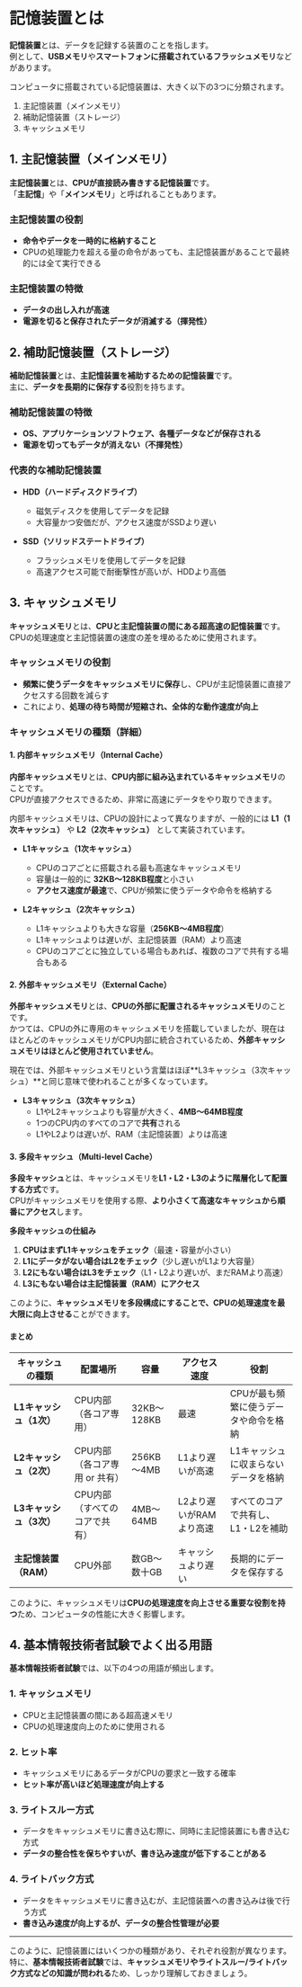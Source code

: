 # 記憶装置とは

**記憶装置**とは、データを記録する装置のことを指します。  
例として、**USBメモリ**や**スマートフォンに搭載されているフラッシュメモリ**などがあります。  

コンピュータに搭載されている記憶装置は、大きく以下の3つに分類されます。

1. 主記憶装置（メインメモリ）
2. 補助記憶装置（ストレージ）
3. キャッシュメモリ

## 1. 主記憶装置（メインメモリ）

**主記憶装置**とは、**CPUが直接読み書きする記憶装置**です。  
「**主記憶**」や「**メインメモリ**」と呼ばれることもあります。

### 主記憶装置の役割
- **命令やデータを一時的に格納すること**
- CPUの処理能力を超える量の命令があっても、主記憶装置があることで最終的には全て実行できる

### 主記憶装置の特徴
- **データの出し入れが高速**
- **電源を切ると保存されたデータが消滅する（揮発性）**

## 2. 補助記憶装置（ストレージ）

**補助記憶装置**とは、**主記憶装置を補助するための記憶装置**です。  
主に、**データを長期的に保存する**役割を持ちます。

### 補助記憶装置の特徴
- **OS、アプリケーションソフトウェア、各種データなどが保存される**
- **電源を切ってもデータが消えない（不揮発性）**

### 代表的な補助記憶装置
- **HDD（ハードディスクドライブ）**  
  - 磁気ディスクを使用してデータを記録  
  - 大容量かつ安価だが、アクセス速度がSSDより遅い  

- **SSD（ソリッドステートドライブ）**  
  - フラッシュメモリを使用してデータを記録  
  - 高速アクセス可能で耐衝撃性が高いが、HDDより高価  

## 3. キャッシュメモリ

**キャッシュメモリ**とは、**CPUと主記憶装置の間にある超高速の記憶装置**です。  
CPUの処理速度と主記憶装置の速度の差を埋めるために使用されます。

### キャッシュメモリの役割
- **頻繁に使うデータをキャッシュメモリに保存**し、CPUが主記憶装置に直接アクセスする回数を減らす
- これにより、**処理の待ち時間が短縮され、全体的な動作速度が向上**

### キャッシュメモリの種類（詳細）

#### 1. 内部キャッシュメモリ（Internal Cache）
**内部キャッシュメモリ**とは、**CPU内部に組み込まれているキャッシュメモリ**のことです。  
CPUが直接アクセスできるため、非常に高速にデータをやり取りできます。  

内部キャッシュメモリは、CPUの設計によって異なりますが、一般的には **L1（1次キャッシュ）** や **L2（2次キャッシュ）** として実装されています。

- **L1キャッシュ（1次キャッシュ）**  
  - CPUのコアごとに搭載される最も高速なキャッシュメモリ  
  - 容量は一般的に **32KB～128KB程度**と小さい  
  - **アクセス速度が最速**で、CPUが頻繁に使うデータや命令を格納する  

- **L2キャッシュ（2次キャッシュ）**  
  - L1キャッシュよりも大きな容量（**256KB～4MB程度**）  
  - L1キャッシュよりは遅いが、主記憶装置（RAM）より高速  
  - CPUのコアごとに独立している場合もあれば、複数のコアで共有する場合もある  

#### 2. 外部キャッシュメモリ（External Cache）
**外部キャッシュメモリ**とは、**CPUの外部に配置されるキャッシュメモリ**のことです。  
かつては、CPUの外に専用のキャッシュメモリを搭載していましたが、現在はほとんどのキャッシュメモリがCPU内部に統合されているため、**外部キャッシュメモリはほとんど使用されていません**。

現在では、外部キャッシュメモリという言葉はほぼ**L3キャッシュ（3次キャッシュ）**と同じ意味で使われることが多くなっています。

- **L3キャッシュ（3次キャッシュ）**  
  - L1やL2キャッシュよりも容量が大きく、**4MB～64MB程度**  
  - 1つのCPU内のすべてのコアで**共有**される  
  - L1やL2よりは遅いが、RAM（主記憶装置）よりは高速  

#### 3. 多段キャッシュ（Multi-level Cache）
**多段キャッシュ**とは、キャッシュメモリを**L1・L2・L3のように階層化して配置する方式**です。  
CPUがキャッシュメモリを使用する際、**より小さくて高速なキャッシュから順番にアクセス**します。

**多段キャッシュの仕組み**
1. **CPUはまずL1キャッシュをチェック**（最速・容量が小さい）  
2. **L1にデータがない場合はL2をチェック**（少し遅いがL1より大容量）  
3. **L2にもない場合はL3をチェック**（L1・L2より遅いが、まだRAMより高速）  
4. **L3にもない場合は主記憶装置（RAM）にアクセス**  

このように、**キャッシュメモリを多段構成にすることで、CPUの処理速度を最大限に向上させる**ことができます。

#### まとめ
| キャッシュの種類 | 配置場所 | 容量 | アクセス速度 | 役割 |
|---|---|---|---|---|
| **L1キャッシュ（1次）** | CPU内部（各コア専用） | 32KB～128KB | 最速 | CPUが最も頻繁に使うデータや命令を格納 |
| **L2キャッシュ（2次）** | CPU内部（各コア専用 or 共有） | 256KB～4MB | L1より遅いが高速 | L1キャッシュに収まらないデータを格納 |
| **L3キャッシュ（3次）** | CPU内部（すべてのコアで共有） | 4MB～64MB | L2より遅いがRAMより高速 | すべてのコアで共有し、L1・L2を補助 |
| **主記憶装置（RAM）** | CPU外部 | 数GB～数十GB | キャッシュより遅い | 長期的にデータを保存する |

このように、キャッシュメモリは**CPUの処理速度を向上させる重要な役割を持つ**ため、コンピュータの性能に大きく影響します。

## 4. 基本情報技術者試験でよく出る用語

**基本情報技術者試験**では、以下の4つの用語が頻出します。

### 1. キャッシュメモリ
- CPUと主記憶装置の間にある超高速メモリ
- CPUの処理速度向上のために使用される

### 2. ヒット率
- キャッシュメモリにあるデータがCPUの要求と一致する確率
- **ヒット率が高いほど処理速度が向上する**

### 3. ライトスルー方式
- データをキャッシュメモリに書き込む際に、同時に主記憶装置にも書き込む方式
- **データの整合性を保ちやすいが、書き込み速度が低下することがある**

### 4. ライトバック方式
- データをキャッシュメモリに書き込むが、主記憶装置への書き込みは後で行う方式
- **書き込み速度が向上するが、データの整合性管理が必要**

---

このように、記憶装置にはいくつかの種類があり、それぞれ役割が異なります。  
特に、**基本情報技術者試験**では、**キャッシュメモリやライトスルー/ライトバック方式などの知識が問われる**ため、しっかり理解しておきましょう。
